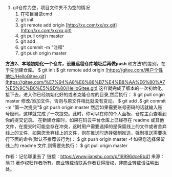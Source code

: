 1. git仓库为空，项目文件夹不为空的情况 
   1. 在项目目录cmd 
   2. git init 
   3. git remote add origin [http://xx.com/xx/xx.git](http://xx.com/xx/xx.git) 
   4. git pull origin master 
   5. git add . 
   6. git commit -m "注释" 
   7. git push origin master 



**方法2、本地初始化一个仓库，设置远程仓库地址后再做push** 和方法1的差别，在于先创建仓库。 $ git init  $ git remote add origin [https://gitee.com/用户个性地址/HelloGitee.git](https://gitee.com/%E7%94%A8%E6%88%B7%E4%B8%AA%E6%80%A7%E5%9C%B0%E5%9D%80/HelloGitee.git) 这样就完成了版本的一次初始化。 接下去，进入你已经初始化好的或者克隆仓库的目录,然后执行： $ git pull origin master  修改/添加文件，否则与原文件相比就没有变动。 $ git add .$ git commit -m "第一次提交"$ git push origin master  然后如果需要账号密码的话就输入账号密码，这样就完成了一次提交。此时，你可以在你的个人面板、仓库主页查看到你的提交记录。 在新建仓库时，如果在码云平台仓库上已经存在 readme 或其他文件，在提交时可能会存在冲突，这时用户需要选择的是保留线上的文件或者舍弃线上的文件，如果您舍弃线上的文件，则在推送时选择强制推送，强制推送需要执行下面的命令(默认不推荐该行为)： $ git push origin master -f  如果您选择保留线上的 readme 文件,则需要先执行： $ git pull origin master 

作者：记忆哪里去了 链接：https://www.jianshu.com/p/19996dce9b41 来源：简书 著作权归作者所有。商业转载请联系作者获得授权，非商业转载请注明出处。 
